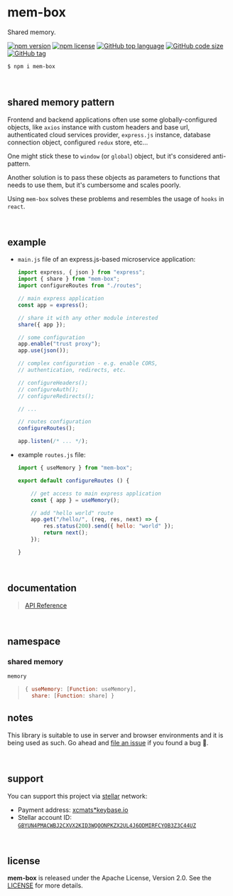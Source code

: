 # mem-box

Shared memory.

[![npm version](https://img.shields.io/npm/v/mem-box.svg)](https://www.npmjs.com/package/mem-box)
[![npm license](https://img.shields.io/npm/l/mem-box.svg)](https://www.npmjs.com/package/mem-box)
[![GitHub top language](https://img.shields.io/github/languages/top/drmats/mem-box.svg)](https://github.com/drmats/mem-box)
[![GitHub code size](https://img.shields.io/github/languages/code-size/drmats/mem-box.svg)](https://github.com/drmats/mem-box)
[![GitHub tag](https://img.shields.io/github/tag/drmats/mem-box.svg)](https://github.com/drmats/mem-box)

```bash
$ npm i mem-box
```

<br />




## shared memory pattern

Frontend and backend applications often use some globally-configured objects,
like `axios` instance with custom headers and base url, authenticated cloud
services provider, `express.js` instance, database connection object,
configured `redux` store, etc...

One might stick these to `window` (or `global`) object, but it's considered
anti-pattern.

Another solution is to pass these objects as parameters to functions that
needs to use them, but it's cumbersome and scales poorly.

Using `mem-box` solves these problems and resembles the usage of `hooks`
in `react`.

<br />




## example

* `main.js` file of an express.js-based microservice application:

    ```javascript
    import express, { json } from "express";
    import { share } from "mem-box";
    import configureRoutes from "./routes";

    // main express application
    const app = express();

    // share it with any other module interested
    share({ app });

    // some configuration
    app.enable("trust proxy");
    app.use(json());

    // complex configuration - e.g. enable CORS,
    // authentication, redirects, etc.

    // configureHeaders();
    // configureAuth();
    // configureRedirects();

    // ...

    // routes configuration
    configureRoutes();

    app.listen(/* ... */);
    ```

* example `routes.js` file:

    ```javascript
    import { useMemory } from "mem-box";

    export default configureRoutes () {

        // get access to main express application
        const { app } = useMemory();

        // add "hello world" route
        app.get("/hello/", (req, res, next) => {
            res.status(200).send({ hello: "world" });
            return next();
        });

    }
    ```

<br />




## documentation

> [API Reference](https://drmats.github.io/mem-box/)

<br />




## namespace

### shared **memory**

```javascript
memory
```

> ```javascript
> { useMemory: [Function: useMemory],
>   share: [Function: share] }
> ```




## notes

This library is suitable to use in server and browser environments
and it is being used as such.
Go ahead and [file an issue](https://github.com/drmats/mem-box/issues/new)
if you found a bug 🐞.

</br>




## support

You can support this project via [stellar][stellar] network:

* Payment address: [xcmats*keybase.io][xcmatspayment]
* Stellar account ID: [`GBYUN4PMACWBJ2CXVX2KID3WQOONPKZX2UL4J6ODMIRFCYOB3Z3C44UZ`][addressproof]

<br />




## license

**mem-box** is released under the Apache License, Version 2.0. See the
[LICENSE](https://github.com/drmats/mem-box/blob/master/LICENSE)
for more details.




[stellar]: https://learn.stellar.org
[xcmatspayment]: https://keybase.io/xcmats
[addressproof]: https://keybase.io/xcmats/sigchain#d0999a36b501c4818c15cf813f5a53da5bfe437875d92262be8d285bbb67614e22
